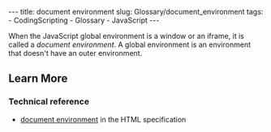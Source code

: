 --- title: document environment slug: Glossary/document\_environment tags: - CodingScripting - Glossary - JavaScript ---

<span class="seoSummary">When the JavaScript global environment is a window or an iframe, it is called a *document environment*. A global environment is an environment that doesn't have an outer environment. </span>

Learn More
----------

### Technical reference

-   [document environment](https://html.spec.whatwg.org/multipage/webappapis.html#document-environment) in the HTML specification
